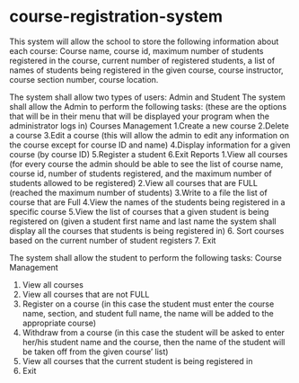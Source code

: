 # course-registration-system

This system will allow the school to store the following information about each course:
Course name, course id, maximum number of students registered in the course, current number of
registered students, a list of names of students being registered in the given course, course instructor,
course section number, course location.

The system shall allow two types of users: Admin and Student
The system shall allow the Admin to perform the following tasks: (these are the options
that will be in their menu that will be displayed your program when the administrator logs in)
Courses Management
1.Create a new course
2.Delete a course
3.Edit a course (this will allow the admin to edit any information on the course except for
course ID and name)
4.Display information for a given course (by course ID)
5.Register a student 
6.Exit
Reports
1.View all courses (for every course the admin should be able to see the list of course name,
course id, number of students registered, and the maximum number of students allowed to
be registered)
2.View all courses that are FULL (reached the maximum number of students)
3.Write to a file the list of course that are Full
4.View the names of the students being registered in a specific course
5.View the list of courses that a given student is being registered on (given a student
first name and last name the system shall display all the courses that students is being
registered in)
6. Sort courses based on the current number of student registers
7. Exit

The system shall allow the student to perform the following tasks:
Course Management
1. View all courses
2. View all courses that are not FULL
3. Register on a course (in this case the student must enter the course name, section, and
student full name, the name will be added to the appropriate course)
4. Withdraw from a course (in this case the student will be asked to enter her/his student
name and the course, then the name of the student will be taken off from the given course’
list)
5. View all courses that the current student is being registered in
6. Exit
